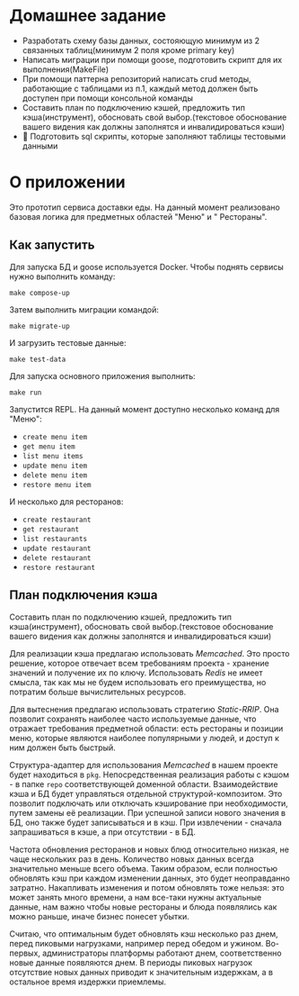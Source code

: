 # Домашнее задание

- Разработать схему базы данных, состояющую минимум из 2 связанных таблиц(минимум 2 поля кроме primary key)
- Написать миграции при помощи goose, подготовить скрипт для их выполнения(MakeFile)
- При помощи паттерна репозиторий написать crud методы, работающие с таблицами из п.1, каждый метод должен быть доступен
  при помощи консольной команды
- Составить план по подключению кэшей, предложить тип кэша(инструмент), обосновать свой выбор.(текстовое обоснование
  вашего видения как должны заполнятся и инвалидироваться кэши)
- 💎 Подготовить sql скрипты, которые заполняют таблицы тестовыми данными

# О приложении

Это прототип сервиса доставки еды. На данный момент реализовано базовая логика для предметных областей "Меню" и "
Рестораны".

## Как запустить

Для запуска БД и goose используется Docker. Чтобы поднять сервисы нужно выполнить команду:

```
make compose-up
```

Затем выполнить миграции командой:

```
make migrate-up
```

И загрузить тестовые данные:

```
make test-data
```

Для запуска основного приложения выполнить:

```
make run
```

Запустится REPL. На данный момент доступно несколько команд для "Меню":

- `create menu item`
- `get menu item`
- `list menu items`
- `update menu item`
- `delete menu item`
- `restore menu item`

И несколько для ресторанов:

- `create restaurant`
- `get restaurant`
- `list restaurants`
- `update restaurant`
- `delete restaurant`
- `restore restaurant`

## План подключения кэша

Составить план по подключению кэшей, предложить тип кэша(инструмент), обосновать свой выбор.(текстовое обоснование
вашего видения как должны заполнятся и инвалидироваться кэши)

Для реализации кэша предлагаю использовать *Memcached*. Это просто решение, которое отвечает всем требованиям проекта -
хранение значений и получение их по ключу. Использовать *Redis* не имеет смысла, так как мы не будем использовать его
преимущества, но потратим больше вычислительных ресурсов.

Для вытеснения предлагаю использовать стратегию *Static-RRIP*. Она позволит сохранять наиболее часто используемые
данные, что
отражает требования предметной области: есть рестораны и позиции меню, которые являются наиболее популярными у людей, и
доступ к ним должен быть быстрый.

Структура-адаптер для использования *Memcached* в нашем проекте будет находиться в `pkg`. Непосредственная реализация
работы с кэшом - в папке `repo` соответствующей доменной области. Взаимодействие кэша и БД будет управляться отдельной
структурой-композитом. Это позволит подключать или отключать кэширование при необходимости, путем замены её реализации.
При успешной записи нового значения в БД, оно также будет записываться и в кэш. При извлечении - сначала запрашиваться в
кэше, а при отсутствии - в БД.

Частота обновления ресторанов и новых блюд относительно низкая, не чаще нескольких раз в день. Количество новых данных
всегда значительно меньше всего объема. Таким образом, если полностью обновлять кэш при каждом изменении данных, это
будет неоправданно затратно. Накапливать изменения и потом обновлять тоже нельзя: это может занять много времени, а нам
все-таки нужны актуальные данные, нам важно чтобы новые рестораны и блюда появлялись как можно раньше, иначе бизнес
понесет убытки.

Считаю, что оптимальным будет обновлять кэш несколько раз днем, перед пиковыми нагрузками, например перед обедом и
ужином. Во-первых, администраторы платформы работают днем, соответственно новые данные появляются днем. В периоды
пиковых нагрузок отсутствие новых данных приводит к значительным издержкам, а в остальное
время издержки приемлемы.
